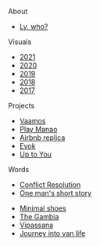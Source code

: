 About 

- [Ly, who?](docs/aboutLy.md)

Visuals

- [2021](docs/art/ilustrations-2021.md)
- [2020](docs/art/ilustrations-2020.md)
- [2019](docs/art/ilustrations-2019.md)
- [2018](docs/art/ilustrations-2018.md)
- [2017](docs/art/ilustrations-2017.md)

Projects

- [Vaamos](docs/projects/vaamos.md)
- [Play Manao](docs/projects/playmanao.md)
- [Airbnb replica](docs/projects/airbnb.md)
- [Evok](docs/projects/evok.md)
- [Up to You](docs/projects/upToYou.md)

Words

- [Conflict Resolution](docs/writings/conflictResolutionNVC.md)
- [One man's short story](docs/writings/oneManShortStory.md)
<!-- - [reflecting on the origins of AI](docs/writings/originsAI.md) -->
- [Minimal shoes](docs/writings/minimalShoes.md)
- [The Gambia](docs/writings/gambia.md)
- [Vipassana](docs/writings/vipassana.md)
- [Journey into van life](docs/writings/vanLife.md)
<!-- - [fasting](docs/writings/fasting.md) -->
